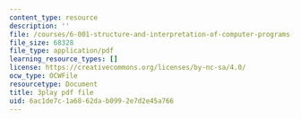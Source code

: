 ```yaml
---
content_type: resource
description: ''
file: /courses/6-001-structure-and-interpretation-of-computer-programs-spring-2005/6ac1de7c1a6862dab0992e7d2e45a766_fXQ1SwKjDg.pdf
file_size: 68328
file_type: application/pdf
learning_resource_types: []
license: https://creativecommons.org/licenses/by-nc-sa/4.0/
ocw_type: OCWFile
resourcetype: Document
title: 3play pdf file
uid: 6ac1de7c-1a68-62da-b099-2e7d2e45a766
---
```

